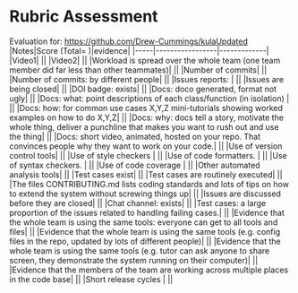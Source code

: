 # Rubric Assessment
Evaluation for: https://github.com/Drew-Cummings/kulaUpdated
|Notes|Score (Total= )|evidence|
|-----|-----------------|-------------|
|Video1|  ||
|Video2|  ||
|Workload is spread over the whole team (one team member did far less than other teammates)|   ||
|Number of commits|   ||
|Number of commits: by different people|    ||
|Issues reports: |    ||
|Issues are being closed|   ||
|DOI badge: exists|   ||
|Docs: doco generated, format not ugly|   ||
|Docs: what: point descriptions of each class/function (in isolation) |   ||
|Docs: how: for common use cases X,Y,Z mini-tutorials showing worked examples on how to do X,Y,Z|   ||
|Docs: why: docs tell a story, motivate the whole thing, deliver a punchline that makes you want to rush out and use the thing|   ||
|Docs: short video, animated, hosted on your repo. That convinces people why they want to work on your code.|   ||
|Use of version control tools|    ||
|Use of style checkers |    ||
|Use of code formatters. |    ||
|Use of syntax checkers. |    ||
|Use of code coverage |   ||
|Other automated analysis tools|    ||
|Test cases exist|    ||
|Test cases are routinely executed|   ||
|The files CONTRIBUTING.md lists coding standards and lots of tips on how to extend the system without screwing things up|    ||
|Issues are discussed before they are closed|   ||
|Chat channel: exists|    ||
|Test cases: a large proportion of the issues related to handling failing cases.|   ||
|Evidence that the whole team is using the same tools: everyone can get to all tools and files|   ||
|Evidence that the whole team is using the same tools (e.g. config files in the repo, updated by lots of different people)|   ||
|Evidence that the whole team is using the same tools (e.g. tutor can ask anyone to share screen, they demonstrate the system running on their computer)|   ||
|Evidence that the members of the team are working across multiple places in the code base|   ||
|Short release cycles |   ||
